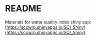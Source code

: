 # README

Materials for water quality index shiny app: [https://sccwrp.shinyapps.io/SQI_Shiny](https://sccwrp.shinyapps.io/SQI_Shiny)
